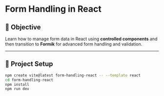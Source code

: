 # Form Handling in React

## 🎯 Objective
Learn how to manage form data in React using **controlled components** and then transition to **Formik** for advanced form handling and validation.

---

## 🧱 Project Setup
```bash
npm create vite@latest form-handling-react -- --template react
cd form-handling-react
npm install
npm run dev
